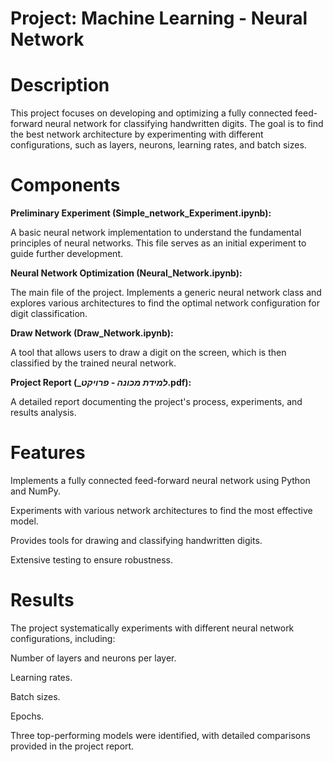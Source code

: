 # Project: Machine Learning - Neural Network 

# Description
This project focuses on developing and optimizing a fully connected feed-forward neural network for classifying handwritten digits. The goal is to find the best network architecture by experimenting with different configurations, such as layers, neurons, learning rates, and batch sizes.

# Components
**Preliminary Experiment (Simple_network_Experiment.ipynb):**

A basic neural network implementation to understand the fundamental principles of neural networks. This file serves as an initial experiment to guide further development.

**Neural Network Optimization (Neural_Network.ipynb):**

The main file of the project. Implements a generic neural network class and explores various architectures to find the optimal network configuration for digit classification.

**Draw Network (Draw_Network.ipynb):**

A tool that allows users to draw a digit on the screen, which is then classified by the trained neural network.

**Project Report (__למידת מכונה - פרויקט_.pdf):**

A detailed report documenting the project's process, experiments, and results analysis.

# Features

Implements a fully connected feed-forward neural network using Python and NumPy.

Experiments with various network architectures to find the most effective model.

Provides tools for drawing and classifying handwritten digits.

Extensive testing to ensure robustness.

# Results
The project systematically experiments with different neural network configurations, including:

Number of layers and neurons per layer.

Learning rates.

Batch sizes.

Epochs.

Three top-performing models were identified, with detailed comparisons provided in the project report.
